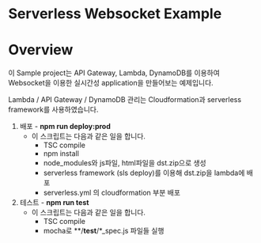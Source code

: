 # Serverless Websocket Example

# Overview
이 Sample project는 API Gateway, Lambda, DynamoDB를 이용하여 Websocket을 이용한 실시간성 application을 만들어보는 예제입니다.

Lambda / API Gateway / DynamoDB 관리는 Cloudformation과 serverless framework를 사용하였습니다.


1. 배포 - **npm run deploy:prod** 
    - 이 스크립트는 다음과 같은 일을 합니다.  
      - TSC compile 
      - npm install
      - node_modules와 js파일, html파일을 dst.zip으로 생성
      - serverless framework (sls deploy)를 이용해 dst.zip을 lambda에 배포
      - serverless.yml 의 cloudformation 부분 배포
2. 테스트 - **npm run test** 
    - 이 스크립트는 다음과 같은 일을 합니다.  
      - TSC compile 
      - mocha로 \*\*/__test__/\*_spec.js 파일들 실행

